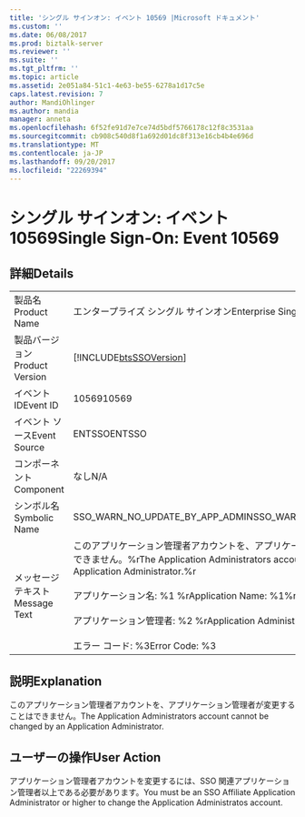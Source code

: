 ```yaml
---
title: 'シングル サインオン: イベント 10569 |Microsoft ドキュメント'
ms.custom: ''
ms.date: 06/08/2017
ms.prod: biztalk-server
ms.reviewer: ''
ms.suite: ''
ms.tgt_pltfrm: ''
ms.topic: article
ms.assetid: 2e051a84-51c1-4e63-be55-6278a1d17c5e
caps.latest.revision: 7
author: MandiOhlinger
ms.author: mandia
manager: anneta
ms.openlocfilehash: 6f52fe91d7e7ce74d5bdf5766178c12f8c3531aa
ms.sourcegitcommit: cb908c540d8f1a692d01dc8f313e16cb4b4e696d
ms.translationtype: MT
ms.contentlocale: ja-JP
ms.lasthandoff: 09/20/2017
ms.locfileid: "22269394"
---
```

# <a name="single-sign-on-event-10569"></a><span data-ttu-id="d4fbf-102">シングル サインオン: イベント 10569</span><span class="sxs-lookup"><span data-stu-id="d4fbf-102">Single Sign-On: Event 10569</span></span>
## <a name="details"></a><span data-ttu-id="d4fbf-103">詳細</span><span class="sxs-lookup"><span data-stu-id="d4fbf-103">Details</span></span>  
  
|||  
|-|-|  
|<span data-ttu-id="d4fbf-104">製品名</span><span class="sxs-lookup"><span data-stu-id="d4fbf-104">Product Name</span></span>|<span data-ttu-id="d4fbf-105">エンタープライズ シングル サインオン</span><span class="sxs-lookup"><span data-stu-id="d4fbf-105">Enterprise Single Sign-On</span></span>|  
|<span data-ttu-id="d4fbf-106">製品バージョン</span><span class="sxs-lookup"><span data-stu-id="d4fbf-106">Product Version</span></span>|[!INCLUDE[btsSSOVersion](../includes/btsssoversion-md.md)]|  
|<span data-ttu-id="d4fbf-107">イベント ID</span><span class="sxs-lookup"><span data-stu-id="d4fbf-107">Event ID</span></span>|<span data-ttu-id="d4fbf-108">10569</span><span class="sxs-lookup"><span data-stu-id="d4fbf-108">10569</span></span>|  
|<span data-ttu-id="d4fbf-109">イベント ソース</span><span class="sxs-lookup"><span data-stu-id="d4fbf-109">Event Source</span></span>|<span data-ttu-id="d4fbf-110">ENTSSO</span><span class="sxs-lookup"><span data-stu-id="d4fbf-110">ENTSSO</span></span>|  
|<span data-ttu-id="d4fbf-111">コンポーネント</span><span class="sxs-lookup"><span data-stu-id="d4fbf-111">Component</span></span>|<span data-ttu-id="d4fbf-112">なし</span><span class="sxs-lookup"><span data-stu-id="d4fbf-112">N/A</span></span>|  
|<span data-ttu-id="d4fbf-113">シンボル名</span><span class="sxs-lookup"><span data-stu-id="d4fbf-113">Symbolic Name</span></span>|<span data-ttu-id="d4fbf-114">SSO_WARN_NO_UPDATE_BY_APP_ADMIN</span><span class="sxs-lookup"><span data-stu-id="d4fbf-114">SSO_WARN_NO_UPDATE_BY_APP_ADMIN</span></span>|  
|<span data-ttu-id="d4fbf-115">メッセージ テキスト</span><span class="sxs-lookup"><span data-stu-id="d4fbf-115">Message Text</span></span>|<span data-ttu-id="d4fbf-116">このアプリケーション管理者アカウントを、アプリケーション管理者が変更することはできません。%r</span><span class="sxs-lookup"><span data-stu-id="d4fbf-116">The Application Administrators account cannot be changed by an Application Administrator.%r</span></span><br /><br /> <span data-ttu-id="d4fbf-117">アプリケーション名: %1 %r</span><span class="sxs-lookup"><span data-stu-id="d4fbf-117">Application Name: %1%r</span></span><br /><br /> <span data-ttu-id="d4fbf-118">アプリケーション管理者: %2 %r</span><span class="sxs-lookup"><span data-stu-id="d4fbf-118">Application Administrators: %2%r</span></span><br /><br /> <span data-ttu-id="d4fbf-119">エラー コード: %3</span><span class="sxs-lookup"><span data-stu-id="d4fbf-119">Error Code: %3</span></span>|  
  
## <a name="explanation"></a><span data-ttu-id="d4fbf-120">説明</span><span class="sxs-lookup"><span data-stu-id="d4fbf-120">Explanation</span></span>  
 <span data-ttu-id="d4fbf-121">このアプリケーション管理者アカウントを、アプリケーション管理者が変更することはできません。</span><span class="sxs-lookup"><span data-stu-id="d4fbf-121">The Application Administrators account cannot be changed by an Application Administrator.</span></span>  
  
## <a name="user-action"></a><span data-ttu-id="d4fbf-122">ユーザーの操作</span><span class="sxs-lookup"><span data-stu-id="d4fbf-122">User Action</span></span>  
 <span data-ttu-id="d4fbf-123">アプリケーション管理者アカウントを変更するには、SSO 関連アプリケーション管理者以上である必要があります。</span><span class="sxs-lookup"><span data-stu-id="d4fbf-123">You must be an SSO Affiliate Application Administrator or higher to change the Application Administratos account.</span></span>